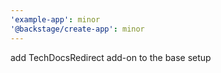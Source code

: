 ```yaml
---
'example-app': minor
'@backstage/create-app': minor
---
```


add TechDocsRedirect add-on to the base setup
